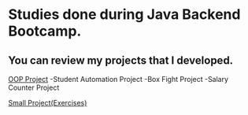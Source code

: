 # Studies done during Java Backend Bootcamp.

## You can review my projects that I developed.
[OOP Project](https://github.com/cagrikucukbesleme/JavaBackendBootcamp/tree/master/OopProjects/src)
-Student Automation Project
-Box Fight Project
-Salary Counter Project




[Small Project(Exercises)](https://github.com/cagrikucukbesleme/JavaBackendBootcamp/tree/master/SmalProjects/src)
